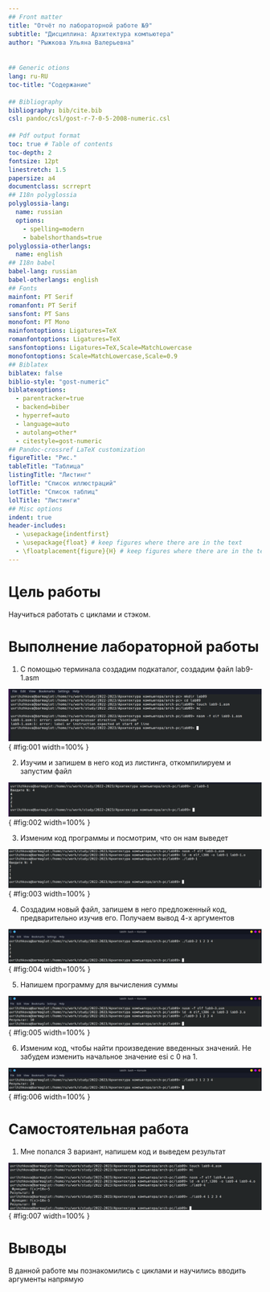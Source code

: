 ```yaml
---
## Front matter
title: "Отчёт по лабораторной работе №9"
subtitle: "Дисциплина: Архитектура компьютера"
author: "Рыжкова Ульяна Валерьевна"


## Generic otions
lang: ru-RU
toc-title: "Содержание"

## Bibliography
bibliography: bib/cite.bib
csl: pandoc/csl/gost-r-7-0-5-2008-numeric.csl

## Pdf output format
toc: true # Table of contents
toc-depth: 2
fontsize: 12pt
linestretch: 1.5
papersize: a4
documentclass: scrreprt
## I18n polyglossia
polyglossia-lang:
  name: russian
  options:
	- spelling=modern
	- babelshorthands=true
polyglossia-otherlangs:
  name: english
## I18n babel
babel-lang: russian
babel-otherlangs: english
## Fonts
mainfont: PT Serif
romanfont: PT Serif
sansfont: PT Sans
monofont: PT Mono
mainfontoptions: Ligatures=TeX
romanfontoptions: Ligatures=TeX
sansfontoptions: Ligatures=TeX,Scale=MatchLowercase
monofontoptions: Scale=MatchLowercase,Scale=0.9
## Biblatex
biblatex: false
biblio-style: "gost-numeric"
biblatexoptions:
  - parentracker=true
  - backend=biber
  - hyperref=auto
  - language=auto
  - autolang=other*
  - citestyle=gost-numeric
## Pandoc-crossref LaTeX customization
figureTitle: "Рис."
tableTitle: "Таблица"
listingTitle: "Листинг"
lofTitle: "Список иллюстраций"
lotTitle: "Список таблиц"
lolTitle: "Листинги"
## Misc options
indent: true
header-includes:
  - \usepackage{indentfirst}
  - \usepackage{float} # keep figures where there are in the text
  - \floatplacement{figure}{H} # keep figures where there are in the text
---
```


# Цель работы

Научиться работать с циклами и стэком.


# Выполнение лабораторной работы

1. С помощью терминала создадим подкаталог, создадим файл lab9-1.asm

![](image/1.png){ #fig:001 width=100% }

2. Изучим и запишем в него код из листинга, откомпилируем и запустим файл

![](image/2.png){ #fig:002 width=100% }

3. Изменим код программы и посмотрим, что он нам выведет

![](image/3.png){ #fig:003 width=100% }

4. Создадим новый файл, запишeм в него предложенный код, предварительно изучив его. Получаем вывод 4-х аргументов

![](image/6.png){ #fig:004 width=100% }

5. Напишем программу для вычисления суммы
    
![](image/5.png){ #fig:005 width=100% }

6. Изменим код, чтобы найти произведение введенных значений. Не забудем изменить начальное значение esi с 0 на 1.

![](image/4.png){ #fig:006 width=100% }


# Самостоятельная работа

1. Мне попался 3 вариант, напишем код и выведем результат 

![](image/s.png){ #fig:007 width=100% }

# Выводы

В данной работе мы познакомились с циклами и научились вводить аргументы напрямую
